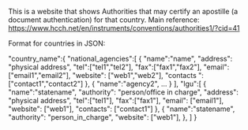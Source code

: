 This is a website that shows Authorities that may certify an apostille (a document authentication) for that country.
Main reference: https://www.hcch.net/en/instruments/conventions/authorities1/?cid=41

Format for countries in JSON:

"country_name":{
    "national_agencies":[
        {
            "name":"name",
            "address": "physical address",
            "tel":["tel1","tel2"],
            "fax":["fax1","fax2"],
            "email": ["email1","email2"],
            "website": ["web1","web2"],
            "contacts ": ["contact1","contact2"]
        },
        {
            "name":"agency2",
            ...
        }
    ],
    "lgu":[
        {
            "name":"statename",
            "authority": "person/office in charge",
            "address": "physical address",
            "tel":["tel1"],
            "fax":["fax1"],
            "email": ["email1"],
            "website": ["web1"],
            "contacts": ["contact1"]
        },
        {
            "name":"statename",
            "authority": "person_in_charge",
            "website": ["web1"],
        },
    ]
}